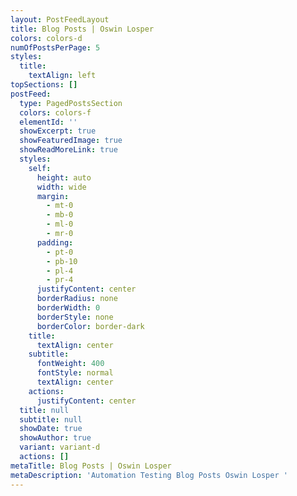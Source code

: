 ```yaml
---
layout: PostFeedLayout
title: Blog Posts | Oswin Losper
colors: colors-d
numOfPostsPerPage: 5
styles:
  title:
    textAlign: left
topSections: []
postFeed:
  type: PagedPostsSection
  colors: colors-f
  elementId: ''
  showExcerpt: true
  showFeaturedImage: true
  showReadMoreLink: true
  styles:
    self:
      height: auto
      width: wide
      margin:
        - mt-0
        - mb-0
        - ml-0
        - mr-0
      padding:
        - pt-0
        - pb-10
        - pl-4
        - pr-4
      justifyContent: center
      borderRadius: none
      borderWidth: 0
      borderStyle: none
      borderColor: border-dark
    title:
      textAlign: center
    subtitle:
      fontWeight: 400
      fontStyle: normal
      textAlign: center
    actions:
      justifyContent: center
  title: null
  subtitle: null
  showDate: true
  showAuthor: true
  variant: variant-d
  actions: []
metaTitle: Blog Posts | Oswin Losper
metaDescription: 'Automation Testing Blog Posts Oswin Losper '
---
```

